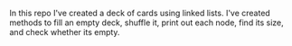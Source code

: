 In this repo I've created a deck of cards using linked lists.  I've created methods to fill an empty deck,
shuffle it, print out each node, find its size, and check whether its empty.